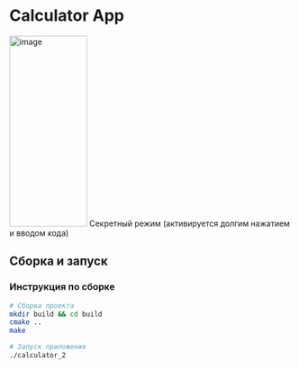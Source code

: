 # Calculator App
<img width="138" height="339" alt="image" src="https://github.com/user-attachments/assets/7f6954b2-4174-409a-8f8b-e88414f10bb7" />
Секретный режим (активируется долгим нажатием и вводом кода)

## Сборка и запуск

### Инструкция по сборке

```bash
# Сборка проекта
mkdir build && cd build
cmake ..
make

# Запуск приложения
./calculator_2
